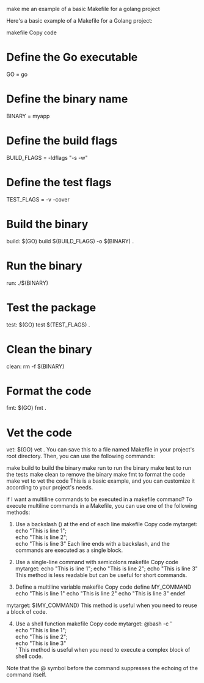 make me an example of a basic Makefile for a golang project

Here's a basic example of a Makefile for a Golang project:

makefile
Copy code
# Define the Go executable
GO = go

# Define the binary name
BINARY = myapp

# Define the build flags
BUILD_FLAGS = -ldflags "-s -w"

# Define the test flags
TEST_FLAGS = -v -cover

# Build the binary
build:
	$(GO) build $(BUILD_FLAGS) -o $(BINARY) .

# Run the binary
run:
	./$(BINARY)

# Test the package
test:
	$(GO) test $(TEST_FLAGS) .

# Clean the binary
clean:
	rm -f $(BINARY)

# Format the code
fmt:
	$(GO) fmt .

# Vet the code
vet:
	$(GO) vet .
You can save this to a file named Makefile in your project's root directory. Then, you can use the following commands:

make build to build the binary
make run to run the binary
make test to run the tests
make clean to remove the binary
make fmt to format the code
make vet to vet the code
This is a basic example, and you can customize it according to your project's needs.





if I want a multiline commands to be executed in a makefile command?
To execute multiline commands in a Makefile, you can use one of the following methods:

1. Use a backslash () at the end of each line
makefile
Copy code
mytarget:
	echo "This is line 1"; \
	echo "This is line 2"; \
	echo "This is line 3"
Each line ends with a backslash, and the commands are executed as a single block.

2. Use a single-line command with semicolons
makefile
Copy code
mytarget:
	echo "This is line 1"; echo "This is line 2"; echo "This is line 3"
This method is less readable but can be useful for short commands.

3. Define a multiline variable
makefile
Copy code
define MY_COMMAND
	echo "This is line 1"
	echo "This is line 2"
	echo "This is line 3"
endef

mytarget:
	$(MY_COMMAND)
This method is useful when you need to reuse a block of code.

4. Use a shell function
makefile
Copy code
mytarget:
	@bash -c ' \
		echo "This is line 1"; \
		echo "This is line 2"; \
		echo "This is line 3" \
	'
This method is useful when you need to execute a complex block of shell code.

Note that the @ symbol before the command suppresses the echoing of the command itself.
